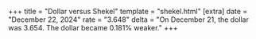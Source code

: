 +++
title = "Dollar versus Shekel"
template = "shekel.html"
[extra]
date = "December 22, 2024"
rate = "3.648"
delta = "On December 21, the dollar was 3.654. The dollar became 0.181% weaker."
+++
